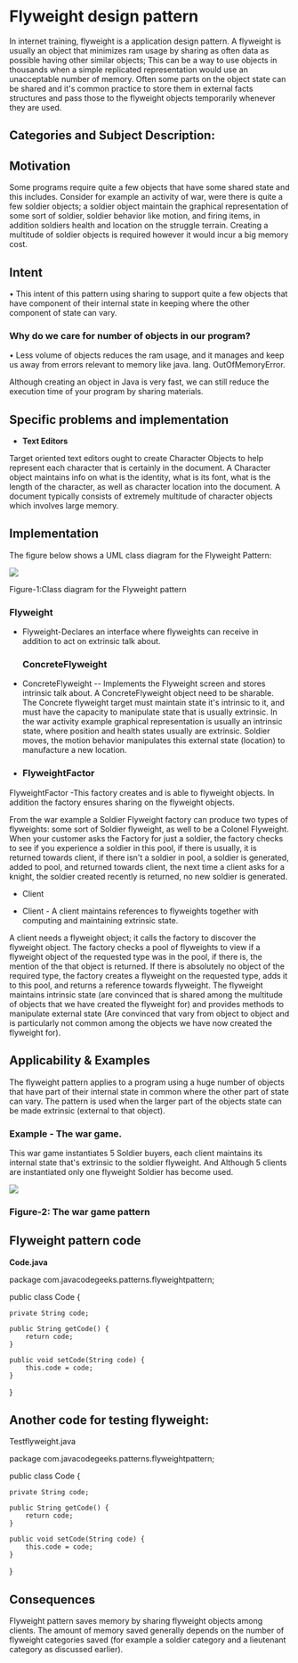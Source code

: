 # Flyweight design pattern #


In internet training, flyweight is a application design pattern. A flyweight is usually an object that minimizes ram usage by sharing as often data as possible having other similar objects; This can be a way to use objects in thousands when a simple replicated representation would use an unacceptable number of memory. Often some parts on the object state can be shared and it's common practice to store them in external facts structures and pass those to the flyweight objects temporarily whenever they are used.

## Categories and Subject Description:  ##

## Motivation ##
Some programs require quite a few objects that have some shared state and this includes. Consider for example an activity of war, were there is quite a few soldier objects; a soldier object maintain the graphical representation of some sort of soldier, soldier behavior like motion, and firing items, in addition soldiers health and location on the struggle terrain. Creating a multitude of soldier objects is required however it would incur a big memory cost. 

## Intent ##
•	This intent of this pattern using sharing to support quite a few objects that have component of their internal state in keeping where the other component of state can vary.

### Why do we care for number of objects in our program? ###
•	Less volume of objects reduces the ram usage, and it manages and keep us away from errors relevant to memory like java. lang. OutOfMemoryError.

Although creating an object in Java is very fast, we can still reduce the execution time of your program by sharing materials.

## 	Specific problems and implementation ##



-	**Text Editors**

Target oriented text editors ought to create Character Objects to help represent each character that is certainly in the document. A Character object maintains info on what is the identity, what is its font, what is the length of the character, as well as character location into the document. A document typically consists of extremely multitude of character objects which involves large memory. 



## Implementation ##

The figure below shows a UML class diagram for the Flyweight Pattern:


![](http://www.oodesign.com/images/design_patterns/structural/flyweight-design-pattern-implementation-uml-class-diagram.png)

Figure-1:Class diagram for the Flyweight pattern

###  Flyweight ###
-	Flyweight-Declares an interface where flyweights can receive in addition to act on extrinsic talk about.

	### ConcreteFlyweight  ###
-	ConcreteFlyweight -- Implements the Flyweight screen and stores intrinsic talk about. A ConcreteFlyweight object need to be sharable. The Concrete flyweight target must maintain state it's intrinsic to it, and must have the capacity to manipulate state that is usually extrinsic. In the war activity example graphical representation is usually an intrinsic state, where position and health states usually are extrinsic. Soldier moves, the motion behavior manipulates this external state (location) to manufacture a new location.

-	### FlyweightFactor ###
FlyweightFactor -This factory creates and is able to flyweight objects. In addition the factory ensures sharing on the flyweight objects. 

From the war example a Soldier Flyweight factory can produce two types of flyweights: some sort of Soldier flyweight, as well to be a Colonel Flyweight. When your customer asks the Factory for just a soldier, the factory checks to see if you experience a soldier in this pool, if there is usually, it is returned towards client, if there isn't a soldier in pool, a soldier is generated, added to pool, and returned towards client, the next time a client asks for a knight, the soldier created recently is returned, no new soldier is generated.

 -  Client 

-	Client - A client maintains references to flyweights together with computing and maintaining extrinsic state.

A client needs a flyweight object; it calls the factory to discover the flyweight object. The factory checks a pool of flyweights to view if a flyweight object of the requested type was in the pool, if there is, the mention of the that object is returned. If there is absolutely no object of the required type, the factory creates a flyweight on the requested type, adds it to this pool, and returns a reference towards flyweight. The flyweight maintains intrinsic state (are convinced that is shared among the multitude of objects that we have created the flyweight for) and provides methods to manipulate external state (Are convinced that vary from object to object and is particularly not common among the objects we have now created the flyweight for).

## Applicability & Examples ##
The flyweight pattern applies to a program using a huge number of objects that have part of their internal state in common where the other part of state can vary. The pattern is used when the larger part of the objects state can be made extrinsic (external to that object).

### Example - The war game. ###
This war game instantiates 5 Soldier buyers, each client maintains its internal state that's extrinsic to the soldier flyweight. And Although 5 clients are instantiated only one flyweight Soldier has become used. 


![](http://www.oodesign.com/images/design_patterns/structural/flyweight-design-pattern-example-uml-class-diagram.png)

### Figure-2: The war game pattern ###



## Flyweight pattern code ##

**Code.java**


package com.javacodegeeks.patterns.flyweightpattern;

public class Code {
	
	private String code;

	public String getCode() {
		return code;
	}

	public void setCode(String code) {
		this.code = code;
	}
	
}




**Another code for testing flyweight:**
------------------

Testflyweight.java

package com.javacodegeeks.patterns.flyweightpattern;

public class Code {
	
	private String code;

	public String getCode() {
		return code;
	}

	public void setCode(String code) {
		this.code = code;
	}
	
}


## Consequences ##
Flyweight pattern saves memory by sharing flyweight objects among clients. The amount of memory saved generally depends on the number of flyweight categories saved (for example a soldier category and a lieutenant category as discussed earlier).